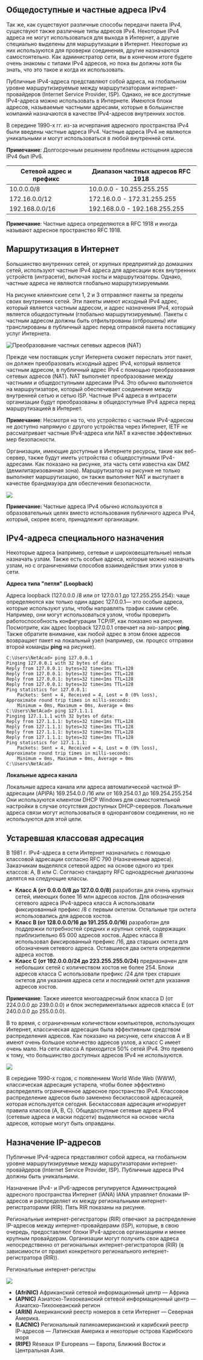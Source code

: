 <!-- verified: agorbachev 03.05.2022 -->

<!-- 11.3.1 -->
## Общедоступные и частные адреса IPv4

Так же, как существуют различные способы передачи пакета IPv4, существуют также различные типы адресов IPv4. Некоторые IPv4 адреса не могут использоваться для выхода в Интернет, а другие специально выделены для маршрутизации в Интернет. Некоторые из них используются для проверки соединения, другие назначаются самостоятельно. Как администратор сети, вы в конечном итоге будете очень знакомы с типами IPv4 адресов, но пока вы должны хотя бы знать, что это такое и когда их использовать.

Публичные IPv4-адреса представляют собой адреса, на глобальном уровне маршрутизируемые между маршрутизаторами интернет-провайдеров (Internet Service Provider, ISP). Однако, не все доступные IPv4-адреса можно использовать в Интернете. Имеются блоки адресов, называемые частными адресами, которые в большинстве компаний назначаются в качестве IPv4-адресов внутренних хостов.

В середине 1990-х гг. из-за исчерпания адресного пространства IPv4 были введены частные адреса IPv4. Частные адреса IPv4 не являются уникальными и могут использоваться в любой внутренней сети.

**Примечание**: Долгосрочным решением проблемы истощения адресов IPv4 был IPv6.

| **Сетевой адрес и префикс** | **Диапазон частных адресов RFC 1918** |
| --- | --- |
| 10.0.0.0/8 | 10.0.0.0 - 10.255.255.255 |
| 172.16.0.0/12 | 172.16.0.0 - 172.31.255.255 |
| 192.168.0.0/16 | 192.168.0.0 - 192.168.255.255 |

**Примечание**: Частные адреса определяются в RFC 1918 и иногда называют адресное пространство RFC 1918.

<!-- 11.3.2 -->
## Маршрутизация в Интернет

Большинство внутренних сетей, от крупных предприятий до домашних сетей, используют частные IPv4 адреса для адресации всех внутренних устройств (интрасети), включая хосты и маршрутизаторы. Однако, частные адреса не являются глобально маршрутизируемыми.

На рисунке клиентские сети 1, 2 и 3 отправляют пакеты за пределы своих внутренних сетей. Эти пакеты имеют исходный IPv4 адрес, который является частным адресом, и адрес назначения IPv4, который является общедоступным (глобально маршрутизируемым). Пакеты с частным адресом должны быть отфильтрованы (отброшены) или транслированы в публичный адрес перед отправкой пакета поставщику услуг Интернета.

![](./assets/11.3.2-1.png "Преобразование частных сетевых адресов (NAT)")


Прежде чем поставщик услуг Интернета сможет переслать этот пакет, он должен преобразовать исходный адрес IPv4, который является частным адресом, в публичный адрес IPv4 с помощью преобразования сетевых адресов (NAT). NAT выполняет преобразование между частными и общедоступными адресами IPv4. Это обычно выполняется на маршрутизаторе, который обеспечивает соединение между внутренней сетью и сетью ISP. Частные IPv4 адреса в интрасети организации будут преобразованы в общедоступные IPv4 адреса перед маршрутизацией в Интернет.

**Примечание**: Несмотря на то, что устройство с частным IPv4-адресом не доступно напрямую с другого устройства через Интернет, IETF не рассматривает частные IPv4-адреса или NAT в качестве эффективных мер безопасности.

Организации, имеющие доступные в Интернете ресурсы, такие как веб-сервер, также будут иметь устройства с общедоступными IPv4-адресами. Как показано на рисунке, эта часть сети известна как DMZ (демилитаризованная зона). Маршрутизатор на рисунке не только выполняет маршрутизацию, он также выполняет NAT и выступает в качестве брандмауэра для обеспечения безопасности.

![](./assets/11.3.2-2.png)


**Примечание:** Частные адреса IPv4 обычно используются в образовательных целях вместо использования публичного адреса IPv4, который, скорее всего, принадлежит организации.

<!-- 11.3.3 -->
<!-- ## Задание. Разрешение или блокировка IPv4-адресов -->

<!-- 11.3.4 -->
## IPv4-адреса специального назначения

Некоторые адреса (например, сетевые и широковещательные) нельзя назначать узлам. Также есть особые адреса, которые можно назначать узлам, но с ограничениями способов взаимодействия этих узлов в сети.

**Адреса типа "петля" (Loopback)**

Адреса loopback (127.0.0.0 /8 или от 127.0.0.1 до 127.255.255.254): чаще определяются как только один адрес 127.0.0.1— это особые адреса, которые используют узлы, чтобы направлять трафик самим себе. Например, они могут использоваться узлом, чтобы проверить работоспособность конфигурации TCP/IP, как показано на рисунке. Посмотрите, как адрес loopback 127.0.0.1 отвечает на эхо-запрос **ping**. Также обратите внимание, как любой адрес в этом блоке адресов возвращает пакет на локальный узел (например, см. процесс отправки второй команды **ping** на рисунке).

```
C:\Users\NetAcad> ping 127.0.0.1
Pinging 127.0.0.1 with 32 bytes of data:
Reply from 127.0.0.1: bytes=32 time<1ms TTL=128
Reply from 127.0.0.1: bytes=32 time<1ms TTL=128
Reply from 127.0.0.1: bytes=32 time<1ms TTL=128
Reply from 127.0.0.1: bytes=32 time<1ms TTL=128
Ping statistics for 127.0.0.1:
    Packets: Sent = 4, Received = 4, Lost = 0 (0% loss),
Approximate round trip times in milli-seconds:
    Minimum = 0ms, Maximum = 0ms, Average = 0ms
C:\Users\NetAcad> ping 127.1.1.1
Pinging 127.1.1.1 with 32 bytes of data:
Reply from 127.1.1.1: bytes=32 time<1ms TTL=128
Reply from 127.1.1.1: bytes=32 time<1ms TTL=128
Reply from 127.1.1.1: bytes=32 time<1ms TTL=128
Reply from 127.1.1.1: bytes=32 time<1ms TTL=128
Ping statistics for 127.1.1.1:
    Packets: Sent = 4, Received = 4, Lost = 0 (0% loss),
Approximate round trip times in milli-seconds:
    Minimum = 0ms, Maximum = 0ms, Average = 0ms
C:\Users\NetAcad>
```

**Локальные адреса канала**

Локальные адреса канала или адреса автоматической частной IP-адресации (APIPA) 169.254.0.0 /16 или от 169.254.0.1 до 169.254.255.254 Они используются клиентом DHCP Windows для самостоятельной настройки в случае отсутствия доступных DHCP-серверов. Локальные адреса связи могут использоваться в одноранговом соединении, но не используются для этой цели.

<!-- 11.3.5 -->
## Устаревшая классовая адресация

В 1981 г. IPv4-адреса в сети Интернет назначались с помощью классовой адресации согласно RFC 790 (Назначенные адреса). Заказчикам выделялся сетевой адрес на основе одного из трех классов: A, B или C. Согласно стандарту RFC одноадресные диапазоны делятся на следующие классы.

* **Класс A  (от 0.0.0.0/8 до 127.0.0.0/8)**  разработан для очень крупных сетей, имеющих более 16 млн адресов хостов. Для обозначения сетевого адреса IPv4-адреса класса А использовали фиксированный префикс /8 с первым октетом. Остальные три октета использовались для адресов хостов.
* **Класс B (от 128.0.0.0/16 до 191.255.0.0/16)**  разработан для поддержки потребностей средних и крупных сетей, содержащих приблизительно 65 000 адресов хостов. Адрес класса B использовал фиксированный префикс /16, два старших октета для обозначения сетевого адреса. Оставшиеся два октета определяли адреса хостов.
* **Класс C  (от 192.0.0.0/24 до 223.255.255.0/24)**  предназначен для небольших сетей с количеством хостов не более 254. Блоки адресов класса С использовали префикс /24 для трех старших октетов для указания адреса сети и последний октет для указания адресов хостов.

**Примечание**: Также имеется многоадресный блок класса D (от 224.0.0.0 до 239.0.0.0) и блок экспериментальных адресов класса E (от 240.0.0.0 до 255.0.0.0).

В то время, с ограниченным количеством компьютеров, использующих Интернет, классическая адресация была эффективным средством распределения адресов. Как показано на рисунке, сети классов A и B имеют очень большое количество адресов узлов, а класс C имеет очень мало. На сети класса А приходится 50% сетей IPv4. Это привело к тому, что большинство доступных адресов IPv4 не используются.

![](./assets/11.3.5.png)


В середине 1990-х годов, с появлением World Wide Web (WWW), классическая адресация устарела, чтобы более эффективно распределять ограниченное адресное пространство IPv4. Классовое распределение адресов было заменено бесклассовой адресацией, которая используется сегодня. Бесклассовая адресация игнорирует правила классов (A, B, C). Общедоступные сетевые адреса IPv4 (сетевые адреса и маски подсети) выделяются на основе числа адресов, которые могут быть оправданы.

<!-- 11.3.6 -->
## Назначение IP-адресов

Публичные IPv4-адреса представляют собой адреса, на глобальном уровне маршрутизируемые между маршрутизаторами интернет-провайдеров (Internet Service Provider, ISP). Публичные адреса IPv4 должны быть уникальными.

Назначение IPv4- и IPv6-адресов регулируется Администрацией адресного пространства Интернет (IANA)  IANA управляет блоками IP-адресов и распределяет их между региональными интернет-регистраторами (RIR). Пять RIR показаны на рисунке.

Региональные интернет-регистраторы (RIR) отвечают за распределение IP-адресов между интернет-провайдерами (ISP), которые, в свою очередь, предоставляют блоки IPv4-адресов организациям и менее крупным провайдерам. Организации могут получить свои адреса непосредственно от региональных интернет-регистраторов (RIR) (в зависимости от правил конкретного регионального интернет-регистратора (RIR)).

Региональные интернет-регистры

![](./assets/11.3.6.png)


* **(AfriNIC)** Африканский сетевой информационный центр — Африка  
* **(APNIC)** Азиатско-Тихоокеанский сетевой информационный центр — Азиатско-Тихоокеанский регион  
* **(ARIN)** Американский реестр номеров в сети Интернет — Северная Америка.  
* **(LACNIC)** Региональный латиноамериканский и карибский реестр IP-адресов — Латинская Америка и некоторые острова Карибского моря  
* **(RIPE)** Réseaux IP Europeans  — Европа, Ближний Восток и Центральная Азия.

<!-- 11.3.7 -->
<!-- ## Упражнение - публичные или частные IPv4-адреса -->

<!-- 11.3.8 -->
<!-- quiz -->

